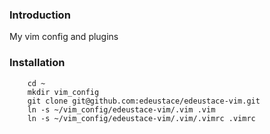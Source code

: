 ### Introduction
My vim config and plugins

### Installation
        cd ~
        mkdir vim_config
        git clone git@github.com:edeustace/edeustace-vim.git
        ln -s ~/vim_config/edeustace-vim/.vim .vim
        ln -s ~/vim_config/edeustace-vim/.vim/.vimrc .vimrc



